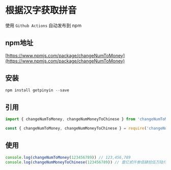 # 根据汉字获取拼音

使用 `Github Actions` 自动发布到 npm

## npm地址

[https://www.npmjs.com/package/changeNumToMoney](https://www.npmjs.com/package/changeNumToMoney)

## 安装

```js
npm install getpinyin --save
```

## 引用

```js
import { changeNumToMoney, changeNumMoneyToChinese } from 'changeNumToMoney'
```

```js
const { changeNumToMoney, changeNumMoneyToChinese } = require('changeNumToMoney')
```

## 使用

```js
console.log(changeNumToMoney(123456789)) // 123,456,789
console.log(changeNumMoneyToChinese(123456789)) // 壹亿贰仟叁佰肆拾伍万陆仟柒佰捌拾玖元整

```
